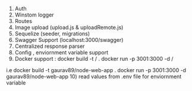 1) Auth
2) Winstom logger
3) Routes
4) Image upload (upload.js & uploadRemote.js)
5) Sequelize (seeder, migrations)
6) Swagger Support (localhost:3000/swagger)
7) Centralized response parser
8) Config , enviornment variable support
9) Docker support :
	docker build -t <username>/<appname> .
	docker run -p 3001:3000 -d <username>/<appname>

i.e 
docker build -t gaurav89/node-web-app .
docker run -p 3001:3000 -d gaurav89/node-web-app
10) read values from .env file for enviornment variable
